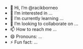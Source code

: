 - 👋 Hi, I’m @racikborneo
- 👀 I’m interested in ...
- 🌱 I’m currently learning ...
- 💞️ I’m looking to collaborate on ...
- 📫 How to reach me ...
- 😄 Pronouns: ...
- ⚡ Fun fact: ...

<!---
racikborneo/racikborneo is a ✨ special ✨ repository because its `README.md` (this file) appears on your GitHub profile.
You can click the Preview link to take a look at your changes.
--->
